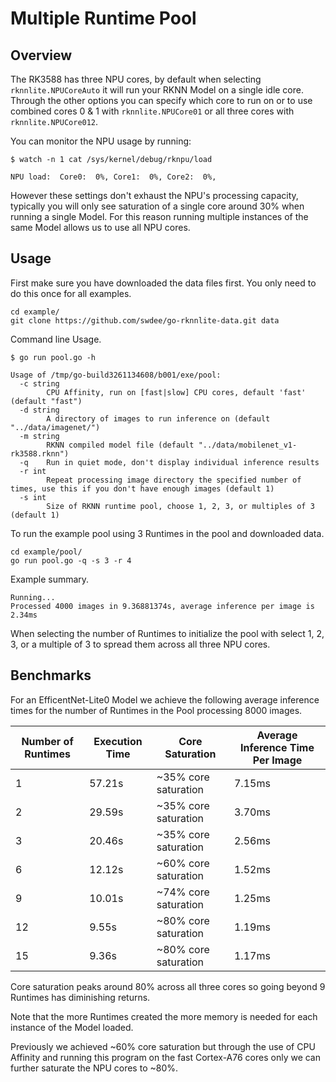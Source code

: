 
# Multiple Runtime Pool

## Overview

The RK3588 has three NPU cores, by default when selecting `rknnlite.NPUCoreAuto` it will
run your RKNN Model on a single idle core.  Through the other options you can
specify which core to run on or to use combined cores 0 & 1 with `rknnlite.NPUCore01` or
all three cores with `rknnlite.NPUCore012`.

You can monitor the NPU usage by running:
```
$ watch -n 1 cat /sys/kernel/debug/rknpu/load

NPU load:  Core0:  0%, Core1:  0%, Core2:  0%,
```

However these settings don't exhaust the NPU's processing capacity, typically
you will only see saturation of a single core around 30% when 
running a single Model.  For this reason running multiple instances of the same
Model allows us to use all NPU cores.


## Usage


First make sure you have downloaded the data files first.
You only need to do this once for all examples.

```
cd example/
git clone https://github.com/swdee/go-rknnlite-data.git data
```


Command line Usage.
```
$ go run pool.go -h

Usage of /tmp/go-build3261134608/b001/exe/pool:
  -c string
        CPU Affinity, run on [fast|slow] CPU cores, default 'fast' (default "fast")
  -d string
        A directory of images to run inference on (default "../data/imagenet/")
  -m string
        RKNN compiled model file (default "../data/mobilenet_v1-rk3588.rknn")
  -q    Run in quiet mode, don't display individual inference results
  -r int
        Repeat processing image directory the specified number of times, use this if you don't have enough images (default 1)
  -s int
        Size of RKNN runtime pool, choose 1, 2, 3, or multiples of 3 (default 1)
```

To run the example pool using 3 Runtimes in the pool and downloaded data.
```
cd example/pool/
go run pool.go -q -s 3 -r 4
```

Example summary.
```
Running...
Processed 4000 images in 9.36881374s, average inference per image is 2.34ms
```

When selecting the number of Runtimes to initialize the pool with select 1, 2, 3, or
a multiple of 3 to spread them across all three NPU cores.



## Benchmarks

For an EfficentNet-Lite0 Model we achieve the following average inference times
for the number of Runtimes in the Pool processing 8000 images.


| Number of Runtimes | Execution Time | Core Saturation      | Average Inference Time Per Image |
| ---- |----------------|----------------------|----------------------------------|
| 1 | 57.21s         | ~35% core saturation | 7.15ms                            |
| 2 | 29.59s         | ~35% core saturation | 3.70ms                           |
| 3 | 20.46s         | ~35% core saturation | 2.56ms                           |
| 6 | 12.12s         | ~60% core saturation | 1.52ms                           |
| 9 | 10.01s         | ~74% core saturation | 1.25ms                           |
| 12 | 9.55s          | ~80% core saturation | 1.19ms                           |
| 15 | 9.36s          | ~80% core saturation | 1.17ms                           |


Core saturation peaks around 80% across all three cores so going beyond 9 Runtimes
has diminishing returns.   

Note that the more Runtimes created the more memory is needed for each instance
of the Model loaded.

Previously we achieved ~60% core saturation but through the use of CPU Affinity
and running this program on the fast Cortex-A76 cores only we can further
saturate the NPU cores to ~80%.
